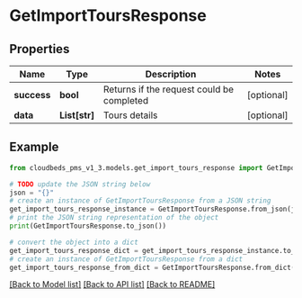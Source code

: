 # GetImportToursResponse


## Properties

Name | Type | Description | Notes
------------ | ------------- | ------------- | -------------
**success** | **bool** | Returns if the request could be completed | [optional] 
**data** | **List[str]** | Tours details | [optional] 

## Example

```python
from cloudbeds_pms_v1_3.models.get_import_tours_response import GetImportToursResponse

# TODO update the JSON string below
json = "{}"
# create an instance of GetImportToursResponse from a JSON string
get_import_tours_response_instance = GetImportToursResponse.from_json(json)
# print the JSON string representation of the object
print(GetImportToursResponse.to_json())

# convert the object into a dict
get_import_tours_response_dict = get_import_tours_response_instance.to_dict()
# create an instance of GetImportToursResponse from a dict
get_import_tours_response_from_dict = GetImportToursResponse.from_dict(get_import_tours_response_dict)
```
[[Back to Model list]](../README.md#documentation-for-models) [[Back to API list]](../README.md#documentation-for-api-endpoints) [[Back to README]](../README.md)



